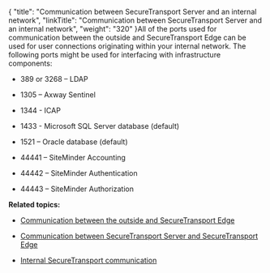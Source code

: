 {
    "title": "Communication between SecureTransport Server and an internal network",
    "linkTitle": "Communication between SecureTransport Server and an internal network",
    "weight": "320"
}All of the ports used for communication between the outside and SecureTransport Edge can be used for user connections originating within your internal network. The following ports might be used for interfacing with infrastructure components:

-   389 or 3268 – LDAP
-   1305 – Axway Sentinel
-   1344 - ICAP
-   1433 - Microsoft SQL Server database (default)
-   1521 – Oracle database (default)
-   44441 – SiteMinder Accounting
-   44442 – SiteMinder Authentication
-   44443 – SiteMinder Authorization

**Related topics:**

-   [Communication between the outside and SecureTransport Edge](../r_st_communication_between_outside)
-   [Communication between SecureTransport Server and SecureTransport Edge](../r_st_communication_between)
-   [Internal SecureTransport communication](../r_st_internal_communication)
